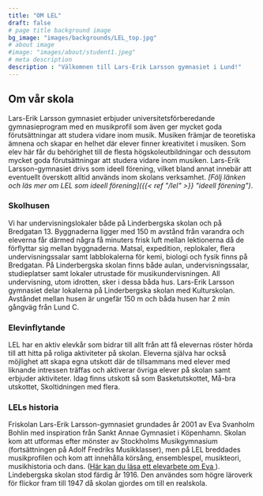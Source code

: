 ```yaml
---
title: "OM LEL"
draft: false
# page title background image
bg_image: "images/backgrounds/LEL_top.jpg"
# about image
#image: "images/about/student1.jpeg"
# meta description
description : "Välkomnen till Lars-Erik Larsson gymnasiet i Lund!"
---
```


## Om vår skola

Lars-Erik Larsson gymnasiet erbjuder universitetsförberedande gymnasieprogram med en musikprofil som även ger mycket goda förutsättningar att studera vidare inom musik. Musiken främjar de teoretiska ämnena och skapar en helhet där elever finner kreativitet i musiken. Som elev här får du behörighet till de flesta högskoleutbildningar och dessutom mycket goda förutsättningar att studera vidare inom musiken. Lars-Erik Larsson-gymnasiet drivs som ideell förening, vilket bland annat innebär att eventuellt överskott alltid används inom skolans verksamhet. _[Följ länken och läs mer om LEL som ideell förening]({{< ref "/lel" >}} "ideell förening")_. 


### Skolhusen

Vi har undervisningslokaler både på Linderbergska skolan och på Bredgatan 13. Byggnaderna ligger med 150 m avstånd från varandra och eleverna får därmed några få minuters frisk luft mellan lektionerna då de förflyttar sig mellan byggnaderna. Matsal, expedition, replokaler, flera undervisningssalar samt labblokalerna för kemi, biologi och fysik finns på Bredgatan. På Linderbergska skolan finns både aulan, undervisningssalar, studieplatser samt lokaler utrustade för musikundervisningen. All undervisning, utom idrotten, sker i dessa båda hus. Lars-Erik Larsson gymnasiet delar lokalerna på Linderbergska skolan med Kulturskolan. Avståndet mellan husen är ungefär 150 m och båda husen har 2 min gångväg från Lund C.  

### Elevinflytande
LEL har en aktiv elevkår som bidrar till allt från att få elevernas röster hörda till att hitta på roliga aktiviteter på skolan. Eleverna själva har också möjlighet att skapa egna utskott där de tillsammans med elever med liknande intressen träffas och aktiverar övriga elever på skolan samt erbjuder aktiviteter. Idag finns utskott så som Basketutskottet, Må-bra utskottet, Skoltidningen med flera. 


### LELs historia
Friskolan Lars-Erik Larsson-gymnasiet grundades år 2001 av Eva Svanholm Bohlin med inspiration från Sankt Annae Gymnasiet i Köpenhamn. 
Skolan kom att utformas efter mönster av Stockholms Musikgymnasium (fortsättningen på Adolf Fredriks Musikklasser), men på LEL breddades musikprofilen och kom att innehålla körsång, ensemblespel, musikteori, musikhistoria och dans. ([Här kan du läsa ett elevarbete om Eva ](https://bohlin-kolmodin.se/wordpress/?page_id=946)). Lindebergska skolan stod färdig år 1916. Den användes som  högre läroverk för flickor fram till 1947 då skolan gjordes om till en realskola. 
